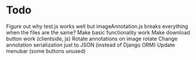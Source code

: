 # Todo
Figure out why test.js works well but imageAnnotation.js breaks everything when the files are the same?
Make basic functionality work
Make download button work (clientside, js)
Rotate annotations on image rotate
Change annotation serialization just to JSON (instead of Django ORM)
Update menubar (some buttons unused)

